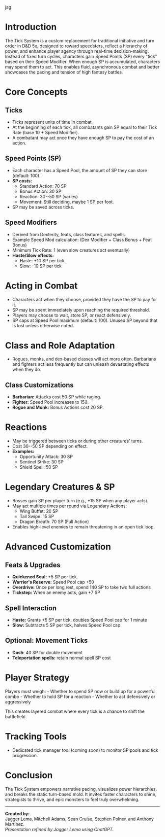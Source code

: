 jag
# Introduction

The Tick System is a custom replacement for traditional initiative and
turn order in D&D 5e, designed to reward speedsters, reflect a hierarchy
of power, and enhance player agency through real-time decision-making.
Instead of fixed turn cycles, characters gain Speed Points (SP) every
"tick" based on their Speed Modifier. When enough SP is accumulated,
characters may spend them to act. This enables fluid, asynchronous
combat and better showcases the pacing and tension of high fantasy
battles.

# Core Concepts

## Ticks

-   Ticks represent units of time in combat.
-   At the beginning of each tick, all combatants gain SP equal to their
    Tick Rate (base 10 + Speed Modifier).
-   A combatant may act once they have enough SP to pay the cost of an
    action.

## Speed Points (SP)

-   Each character has a Speed Pool, the amount of SP they can store
    (default: 100).
-   **SP costs:**
    -   Standard Action: 70 SP
    -   Bonus Action: 30 SP
    -   Reaction: 30--50 SP (varies)
    -   Movement: Still deciding, maybe 1 SP per foot.
-   SP may be saved across ticks.

## Speed Modifiers

-   Derived from Dexterity, feats, class features, and spells.
-   Example Speed Mod calculation: (Dex Modifier + Class Bonus + Feat
    Bonus)
-   Minimum Tick Rate: 1 (even slow creatures act eventually)
-   **Haste/Slow effects:**
    -   Haste: +10 SP per tick
    -   Slow: -10 SP per tick

# Acting in Combat

-   Characters act when they choose, provided they have the SP to pay
    for it.
-   SP may be spent immediately upon reaching the required threshold.
-   Players may choose to wait, store SP, or react defensively.
-   SP caps at Speed Pool maximum (default: 100). Unused SP beyond that
    is lost unless otherwise noted.

# Class and Role Adaptation

-   Rogues, monks, and dex-based classes will act more often. Barbarians
    and fighters act less frequently but can unleash devastating effects
    when they do.

## Class Customizations

-   **Barbarian:** Attacks cost 50 SP while raging.
-   **Fighter:** Speed Pool increases to 150.
-   **Rogue and Monk:** Bonus Actions cost 20 SP.

# Reactions

-   May be triggered between ticks or during other creatures' turns.
-   Cost 30--50 SP depending on effect.
-   **Examples:**
    -   Opportunity Attack: 30 SP
    -   Sentinel Strike: 30 SP
    -   Shield Spell: 50 SP

# Legendary Creatures & SP

-   Bosses gain SP per player turn (e.g., +15 SP when any player acts).
-   May act multiple times per round via Legendary Actions:
    -   Wing Buffet: 20 SP
    -   Tail Swipe: 15 SP
    -   Dragon Breath: 70 SP (Full Action)
-   Enables high-level enemies to remain threatening in an open tick
    loop.

# Advanced Customization

## Feats & Upgrades

-   **Quickened Soul:** +5 SP per tick
-   **Warrior's Reserve:** Speed Pool cap +50
-   **Overdrive:** Once per long rest, spend 140 SP to take two full
    actions
-   **Tickstep:** When an enemy acts, gain +7 SP

## Spell Interaction

-   **Haste:** Grants +5 SP per tick, doubles Speed Pool cap for 1
    minute
-   **Slow:** Subtracts 5 SP per tick, halves Speed Pool cap

## Optional: Movement Ticks

-   **Dash:** 40 SP for double movement
-   **Teleportation spells:** retain normal spell SP cost

# Player Strategy

Players must weigh: - Whether to spend SP now or build up for a powerful
combo - Whether to hold SP for a reaction - Whether to act defensively
or aggressively

This creates layered combat where every tick is a chance to shift the
battlefield.

# Tracking Tools

-   Dedicated tick manager tool (coming soon) to monitor SP pools and
    tick progression.

# Conclusion

The Tick System empowers narrative pacing, visualizes power hierarchies,
and breaks the static turn-based mold. It invites faster characters to
shine, strategists to thrive, and epic monsters to feel truly
overwhelming.

------------------------------------------------------------------------

**Created by:**\
Jagger Lema, Mitchell Adams, Sean Cruise, Stephen Polner, and Anthony
Martinez.\
*Presentation refined by Jagger Lema using ChatGPT.*
